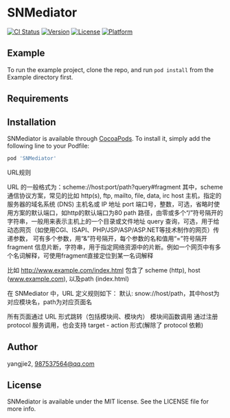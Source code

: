 # SNMediator

[![CI Status](http://img.shields.io/travis/yangjie2/SNMediator.svg?style=flat)](https://travis-ci.org/yangjie2/SNMediator)
[![Version](https://img.shields.io/cocoapods/v/SNMediator.svg?style=flat)](http://cocoapods.org/pods/SNMediator)
[![License](https://img.shields.io/cocoapods/l/SNMediator.svg?style=flat)](http://cocoapods.org/pods/SNMediator)
[![Platform](https://img.shields.io/cocoapods/p/SNMediator.svg?style=flat)](http://cocoapods.org/pods/SNMediator)

## Example

To run the example project, clone the repo, and run `pod install` from the Example directory first.

## Requirements

## Installation

SNMediator is available through [CocoaPods](http://cocoapods.org). To install
it, simply add the following line to your Podfile:

```ruby
pod 'SNMediator'
```


URL规则

URL 的一般格式为：scheme://host:port/path?query#fragment
其中，scheme  通信协议方案，常见的比如 http(s), ftp, mailto, file, data,  irc
           host  主机，指定的服务器的域名系统 (DNS) 主机名或 IP 地址
           port  端口号，整数，可选，省略时使用方案的默认端口，如http的默认端口为80
           path  路径，由零或多个“/”符号隔开的字符串，一般用来表示主机上的一个目录或文件地址
           query  查询，可选，用于给动态网页（如使用CGI、ISAPI、PHP/JSP/ASP/ASP.NET等技术制作的网页）传递参数，
可有多个参数，用“&”符号隔开，每个参数的名和值用“=”符号隔开
           fragment  信息片断，字符串，用于指定网络资源中的片断。例如一个网页中有多个名词解释，可使用fragment直接定位到某一名词解释
           
比如  http://www.example.com/index.html   包含了 scheme (http), host (www.example.com), 以及path (index.html)

在 SNMediator 中，URL 定义规则如下：
默认: snow://host/path，其中host为对应模块名，path为对应页面名


所有页面通过 URL 形式跳转（包括模块间、模块内）
模块间函数调用 通过注册 protocol 服务调用，也会支持 target - action 形式(解除了 protocol 依赖)


## Author

yangjie2, 987537564@qq.com

## License

SNMediator is available under the MIT license. See the LICENSE file for more info.
